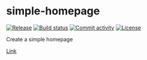 # simple-homepage

[![Release](https://img.shields.io/github/v/release/fpgmaas/simple-homepage)](https://img.shields.io/github/v/release/fpgmaas/simple-homepage)
[![Build status](https://img.shields.io/github/workflow/status/fpgmaas/simple-homepage/merge-to-main)](https://img.shields.io/github/workflow/status/fpgmaas/simple-homepage/merge-to-main)
[![Commit activity](https://img.shields.io/github/commit-activity/m/fpgmaas/simple-homepage)](https://img.shields.io/github/commit-activity/m/fpgmaas/simple-homepage)
[![License](https://img.shields.io/github/license/fpgmaas/simple-homepage)](https://img.shields.io/github/license/fpgmaas/simple-homepage)

Create a simple homepage

[Link](/example/homepage.html)